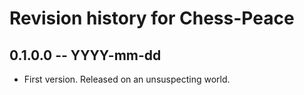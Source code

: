 # Revision history for Chess-Peace

## 0.1.0.0 -- YYYY-mm-dd

* First version. Released on an unsuspecting world.
